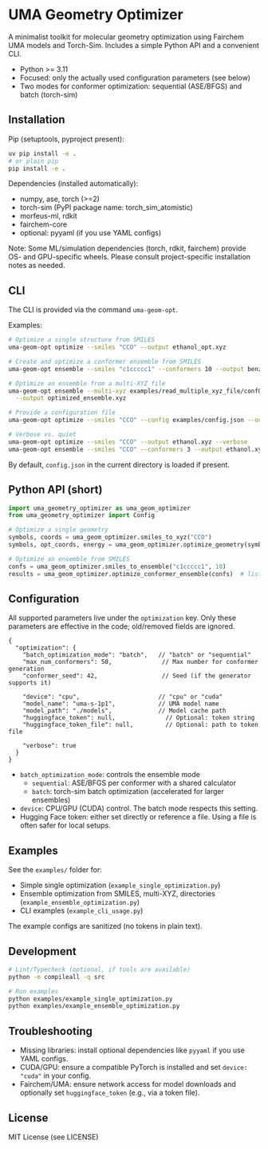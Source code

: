 # UMA Geometry Optimizer

A minimalist toolkit for molecular geometry optimization using Fairchem UMA models and Torch-Sim. Includes a simple Python API and a convenient CLI.

- Python >= 3.11
- Focused: only the actually used configuration parameters (see below)
- Two modes for conformer optimization: sequential (ASE/BFGS) and batch (torch-sim)

## Installation

Pip (setuptools, pyproject present):

```bash
uv pip install -e .
# or plain pip
pip install -e .
```

Dependencies (installed automatically):
- numpy, ase, torch (>=2)
- torch-sim (PyPI package name: torch_sim_atomistic)
- morfeus-ml, rdkit
- fairchem-core
- optional: pyyaml (if you use YAML configs)

Note: Some ML/simulation dependencies (torch, rdkit, fairchem) provide OS- and GPU-specific wheels. Please consult project-specific installation notes as needed.

## CLI

The CLI is provided via the command `uma-geom-opt`.

Examples:

```bash
# Optimize a single structure from SMILES
uma-geom-opt optimize --smiles "CCO" --output ethanol_opt.xyz

# Create and optimize a conformer ensemble from SMILES
uma-geom-opt ensemble --smiles "c1ccccc1" --conformers 10 --output benzene_ensemble.xyz

# Optimize an ensemble from a multi-XYZ file
uma-geom-opt ensemble --multi-xyz examples/read_multiple_xyz_file/conf0_confsearch_ensemble.xyz \
  --output optimized_ensemble.xyz

# Provide a configuration file
uma-geom-opt optimize --smiles "CCO" --config examples/config.json --output ethanol_custom.xyz

# Verbose vs. quiet
uma-geom-opt optimize --smiles "CCO" --output ethanol.xyz --verbose
uma-geom-opt ensemble --smiles "CCO" --conformers 3 --output ethanol.xyz --quiet
```

By default, `config.json` in the current directory is loaded if present.

## Python API (short)

```python
import uma_geometry_optimizer as uma_geom_optimizer
from uma_geometry_optimizer import Config

# Optimize a single geometry
symbols, coords = uma_geom_optimizer.smiles_to_xyz("CCO")
symbols, opt_coords, energy = uma_geom_optimizer.optimize_geometry(symbols, coords)

# Optimize an ensemble from SMILES
confs = uma_geom_optimizer.smiles_to_ensemble("c1ccccc1", 10)
results = uma_geom_optimizer.optimize_conformer_ensemble(confs)  # list of (symbols, coords, energy)
```

## Configuration

All supported parameters live under the `optimization` key. Only these parameters are effective in the code; old/removed fields are ignored.

```jsonc
{
  "optimization": {
    "batch_optimization_mode": "batch",   // "batch" or "sequential"
    "max_num_conformers": 50,              // Max number for conformer generation
    "conformer_seed": 42,                  // Seed (if the generator supports it)

    "device": "cpu",                      // "cpu" or "cuda"
    "model_name": "uma-s-1p1",            // UMA model name
    "model_path": "./models",             // Model cache path
    "huggingface_token": null,              // Optional: token string
    "huggingface_token_file": null,         // Optional: path to token file

    "verbose": true
  }
}
```

- `batch_optimization_mode`: controls the ensemble mode
  - `sequential`: ASE/BFGS per conformer with a shared calculator
  - `batch`: torch-sim batch optimization (accelerated for larger ensembles)
- `device`: CPU/GPU (CUDA) control. The batch mode respects this setting.
- Hugging Face token: either set directly or reference a file. Using a file is often safer for local setups.

## Examples

See the `examples/` folder for:
- Simple single optimization (`example_single_optimization.py`)
- Ensemble optimization from SMILES, multi-XYZ, directories (`example_ensemble_optimization.py`)
- CLI examples (`example_cli_usage.py`)

The example configs are sanitized (no tokens in plain text).

## Development

```bash
# Lint/Typecheck (optional, if tools are available)
python -m compileall -q src

# Run examples
python examples/example_single_optimization.py
python examples/example_ensemble_optimization.py
```

## Troubleshooting
- Missing libraries: install optional dependencies like `pyyaml` if you use YAML configs.
- CUDA/GPU: ensure a compatible PyTorch is installed and set `device: "cuda"` in your config.
- Fairchem/UMA: ensure network access for model downloads and optionally set `huggingface_token` (e.g., via a token file).

## License
MIT License (see LICENSE)
